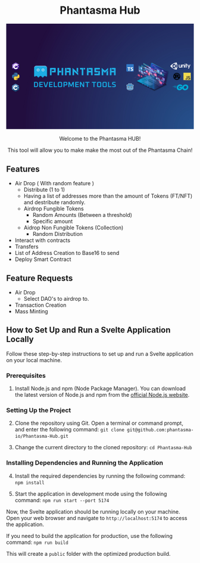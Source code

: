 <h1 align="center">Phantasma Hub</h1>

<p align="center">
  <img
    src="/Developers.jpeg" 
  >
</p>

<div align="center">
  <p>
    Welcome to the Phantasma HUB!
  </p>
  <p>
    This tool will allow you to make make the most out of the Phantasma Chain!
  </p>
</div>

## Features

- Air Drop ( With random feature )
  - Distribute (1 to 1)
  - Having a list of addresses more than the amount of Tokens (FT/NFT) and destribute randomly.
  - Airdrop Fungible Tokens
    - Random Amounts (Between a threshold)
    - Specific amount
  - Aidrop Non Fungible Tokens (Collection)
    - Random Distribution
- Interact with contracts
- Transfers
- List of Address Creation to Base16 to send
- Deploy Smart Contract

## Feature Requests

- Air Drop
  - Select DAO's to airdrop to.
- Transaction Creation
- Mass Minting

## How to Set Up and Run a Svelte Application Locally

Follow these step-by-step instructions to set up and run a Svelte application on your local machine.

### Prerequisites

1. Install Node.js and npm (Node Package Manager). You can download the latest version of Node.js and npm from the [official Node.js website](https://nodejs.org/).

### Setting Up the Project

2. Clone the repository using Git. Open a terminal or command prompt, and enter the following command: `git clone git@github.com:phantasma-io/Phantasma-Hub.git`

3. Change the current directory to the cloned repository: `cd Phantasma-Hub`

### Installing Dependencies and Running the Application

4. Install the required dependencies by running the following command: `npm install`

5. Start the application in development mode using the following command: `npm run start --port 5174`

Now, the Svelte application should be running locally on your machine. Open your web browser and navigate to `http://localhost:5174` to access the application.

If you need to build the application for production, use the following command: `npm run build`

This will create a `public` folder with the optimized production build.
